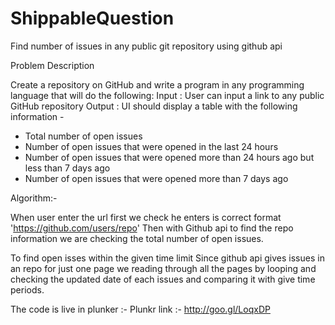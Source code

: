 # ShippableQuestion
Find number of issues in any public git repository using github api


Problem Description 

Create a repository on GitHub and write a program in any programming language that will do the following: 
Input :
User can input a link to any public GitHub repository
Output :
UI should display a table with the following information -
- Total number of open issues
- Number of open issues that were opened in the last 24 hours
- Number of open issues that were opened more than 24 hours ago but less than 7 days ago
- Number of open issues that were opened more than 7 days ago

Algorithm:-

When user enter the url first we check he enters is correct format 'https://github.com/users/repo'
Then with Github api to find the repo information we are checking the total number of open issues.

To find open isses within the given time limit
 Since github api gives issues in an repo for just one page we reading through all the pages by looping and checking the updated date of each issues and comparing it with give time periods.
 
 The code is live in plunker :-
 Plunkr link :- http://goo.gl/LoqxDP
 

